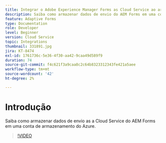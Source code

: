 ```yaml
---
title: Integrar o Adobe Experience Manager Forms as Cloud Service ao armazenamento do Azure
description: Saiba como armazenar dados de envio do AEM Forms em uma conta de armazenamento do Azure.
feature: Adaptive Forms
type: Documentation
role: Developer
level: Beginner
version: Cloud Service
topic: Integrations
thumbnail: 331891.jpg
jira: KT-8474
exl-id: 1761736c-5e36-4f30-aa42-9caa49d589f9
duration: 74
source-git-commit: f4c621f3a9caa8c2c64b8323312343fe421a5aee
workflow-type: tm+mt
source-wordcount: '42'
ht-degree: 2%

---
```


# Introdução

Saiba como armazenar dados de envio as a Cloud Service do AEM Forms em uma conta de armazenamento do Azure.

>[!VIDEO](https://video.tv.adobe.com/v/336028?quality=12&learn=on)
